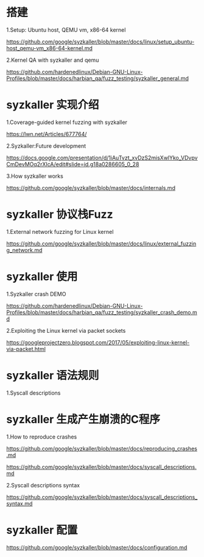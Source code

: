 # 搭建

1.Setup: Ubuntu host, QEMU vm, x86-64 kernel

https://github.com/google/syzkaller/blob/master/docs/linux/setup_ubuntu-host_qemu-vm_x86-64-kernel.md

2.Kernel QA with syzkaller and qemu

https://github.com/hardenedlinux/Debian-GNU-Linux-Profiles/blob/master/docs/harbian_qa/fuzz_testing/syzkaller_general.md

# syzkaller 实现介绍

1.Coverage-guided kernel fuzzing with syzkaller

https://lwn.net/Articles/677764/

2.Syzkaller:Future development

https://docs.google.com/presentation/d/1iAuTvzt_xvDzS2misXwlYko_VDvpvCmDevMOq2rXIcA/edit#slide=id.g18a0286605_0_28

3.How syzkaller works

https://github.com/google/syzkaller/blob/master/docs/internals.md

# syzkaller 协议栈Fuzz

1.External network fuzzing for Linux kernel

https://github.com/google/syzkaller/blob/master/docs/linux/external_fuzzing_network.md

# syzkaller 使用

1.Syzkaller crash DEMO

https://github.com/hardenedlinux/Debian-GNU-Linux-Profiles/blob/master/docs/harbian_qa/fuzz_testing/syzkaller_crash_demo.md

2.Exploiting the Linux kernel via packet sockets

https://googleprojectzero.blogspot.com/2017/05/exploiting-linux-kernel-via-packet.html

# syzkaller 语法规则

1.Syscall descriptions

# syzkaller 生成产生崩溃的C程序

1.How to reproduce crashes

https://github.com/google/syzkaller/blob/master/docs/reproducing_crashes.md

https://github.com/google/syzkaller/blob/master/docs/syscall_descriptions.md

2.Syscall descriptions syntax

https://github.com/google/syzkaller/blob/master/docs/syscall_descriptions_syntax.md

# syzkaller 配置

https://github.com/google/syzkaller/blob/master/docs/configuration.md